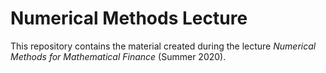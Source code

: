 # Numerical Methods Lecture

This repository contains the material created during the lecture *Numerical Methods for Mathematical Finance* (Summer 2020).
